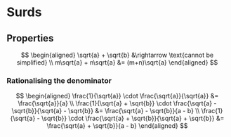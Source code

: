# Surds

## Properties

$$
\begin{aligned}
  \sqrt{a} + \sqrt{b} &\rightarrow \text{cannot be simplified} \\
  m\sqrt{a} + n\sqrt{a} &= (m+n)\sqrt{a}
\end{aligned}
$$

### Rationalising the denominator

$$
\begin{aligned}
  \frac{1}{\sqrt{a}} \cdot \frac{\sqrt{a}}{\sqrt{a}} &= \frac{\sqrt{a}}{a} \\
  \frac{1}{\sqrt{a} + \sqrt{b}} \cdot \frac{\sqrt{a} - \sqrt{b}}{\sqrt{a} - \sqrt{b}} &= \frac{\sqrt{a} - \sqrt{b}}{a - b} \\
  \frac{1}{\sqrt{a} - \sqrt{b}} \cdot \frac{\sqrt{a} + \sqrt{b}}{\sqrt{a} + \sqrt{b}} &= \frac{\sqrt{a} + \sqrt{b}}{a - b}
\end{aligned}
$$
